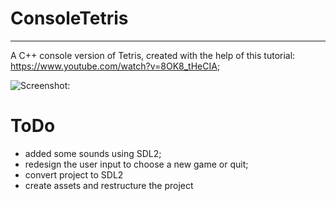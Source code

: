 # ConsoleTetris
------------

A C++ console version of Tetris, created with the help of this tutorial:
https://www.youtube.com/watch?v=8OK8_tHeCIA; 

![Screenshot:](
https://i.imgur.com/iodOGoR.jpg)

# ToDo
* added some sounds using SDL2;
* redesign the user input to choose a new game or quit;
* convert project to SDL2
* create assets and restructure the project

